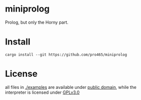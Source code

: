 # miniprolog
Prolog, but only the Horny part.

# Install
```shell
cargo install --git https://github.com/pro465/miniprolog
```

# License 
all files in [./examples](./examples) are available under [public domain](https://creativecommons.org/publicdomain/zero/1.0/), while the interpreter is licensed under [GPLv3.0](/LICENSE)
